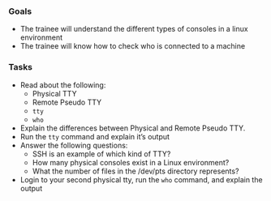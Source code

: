 
### Goals
- The trainee will understand the different types of consoles in a linux environment
- The trainee will know how to check who is connected to a machine

### Tasks
- Read about the following:
  - Physical TTY
  - Remote Pseudo TTY
  - `tty`
  - `who`
- Explain the differences between Physical and Remote Pseudo TTY.
- Run the `tty` command and explain it’s output
- Answer the following questions:
  - SSH is an example of which kind of TTY?
  - How many physical consoles exist in a Linux environment?
  - What the number of files in the /dev/pts directory represents?
- Login to your second physical tty, run the `who` command, and explain the output
